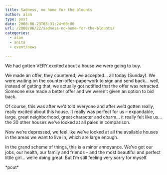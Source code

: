 ```yaml
---
title: Sadness, no home for the blounts
author: alan
type: post
date: 2008-06-23T03:31:24+00:00
url: /2008/06/22/sadness-no-home-for-the-blounts/
categories:
  - alan
  - anita
  - event/news

---
```

We had gotten VERY excited about a house we were going to buy.

We made an offer, they countered, we accepted&#8230; all today (Sunday). We were waiting on the counter-offer-paperwork to sign and send back&#8230; well, instead of getting that, we actually got notified that the offer was retracted. Someone else made a better offer and we weren&#8217;t given an option to bid back.

Of course, this was after we&#8217;d told everyone and after we&#8217;d gotten really, really excited about this house. It really was perfect for us &#8211; expandable, large, great neighborhood, great character and charm&#8230; it really felt like us&#8230; the 30 other houses we&#8217;ve looked at all paled in comparison.

Now we&#8217;re depressed, we feel like we&#8217;ve looked at all the available houses in the areas we want to live in, which are large enough.

In the grand scheme of things, this is a minor annoyance. We&#8217;ve got our jobs, our health, our family and friends &#8211; and the most beautiful and perfect little girl&#8230; we&#8217;re doing great. But I&#8217;m still feeling very sorry for myself.

\*pout\*

